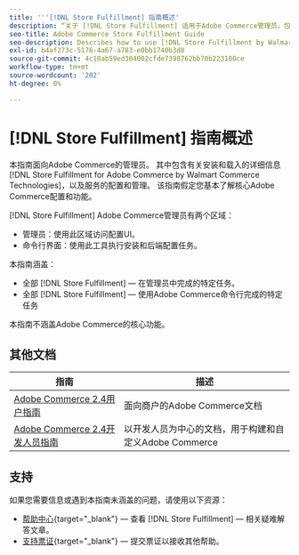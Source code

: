 ```yaml
---
title: '''[!DNL Store Fulfillment] 指南概述'
description: “关于 [!DNL Store Fulfillment] 适用于Adobe Commerce管理员，包括安装和载入。”
seo-title: Adobe Commerce Store Fulfillment Guide
seo-description: Describes how to use [!DNL Store Fulfillment by Walmart Commerce Technologies] services with Adobe Commerce.
exl-id: b4af273c-5176-4a67-a783-e0bb1740b3d8
source-git-commit: 4c10ab59ed304002cfde7398762bb70b223180ce
workflow-type: tm+mt
source-wordcount: '202'
ht-degree: 0%

---
```


# [!DNL Store Fulfillment] 指南概述

本指南面向Adobe Commerce的管理员。 其中包含有关安装和载入的详细信息 [!DNL Store Fulfillment for Adobe Commerce by Walmart Commerce Technologies]，以及服务的配置和管理。 该指南假定您基本了解核心Adobe Commerce配置和功能。

[!DNL Store Fulfillment] Adobe Commerce管理员有两个区域：

* 管理员：使用此区域访问配置UI。
* 命令行界面：使用此工具执行安装和后端配置任务。

本指南涵盖：

* 全部 [!DNL Store Fulfillment] — 在管理员中完成的特定任务。
* 全部 [!DNL Store Fulfillment] — 使用Adobe Commerce命令行完成的特定任务

本指南不涵盖Adobe Commerce的核心功能。

## 其他文档

| 指南 | 描述 |
|-----------------------------------------------------------------------|----------------------------------------------------------------------------|
| [Adobe Commerce 2.4用户指南](https://docs.magento.com/user-guide/) | 面向商户的Adobe Commerce文档 |
| [Adobe Commerce 2.4开发人员指南](https://devdocs.magento.com/) | 以开发人员为中心的文档，用于构建和自定义Adobe Commerce |

## 支持

如果您需要信息或遇到本指南未涵盖的问题，请使用以下资源：

* [帮助中心](https://experienceleague.adobe.com/docs/commerce-knowledge-base/kb/help-center-guide/magento-help-center-user-guide.html#submit-ticket){target="_blank"} — 查看 [!DNL Store Fulfillment] — 相关疑难解答文章。
* [支持票证](https://experienceleague.adobe.com/docs/commerce-knowledge-base/kb/help-center-guide/magento-help-center-user-guide.html#submit-ticket){target="_blank"} — 提交票证以接收其他帮助。
